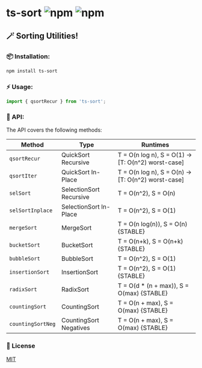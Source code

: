 # ts-sort ![npm](https://img.shields.io/npm/v/ts-sort) ![npm](https://img.shields.io/npm/dw/ts-sort)

## 🪄 Sorting Utilities!

### 📦 Installation:

```bash
npm install ts-sort
```

### ⚡️ Usage:

```ts
import { qsortRecur } from 'ts-sort';
```

### 💎 API:

The API covers the following methods:

| Method            | Type                    | Runtimes                                           |
| ----------------- | ----------------------- | -------------------------------------------------- |
| `qsortRecur`      | QuickSort Recursive     | T = O(n log n), S = O(1) -> [T: O(n^2) worst-case] |
| `qsortIter`       | QuickSort In-Place      | T = O(n log n), S = O(n) -> [T: O(n^2) worst-case] |
| `selSort`         | SelectionSort Recursive | T = O(n^2), S = O(n)                               |
| `selSortInplace`  | SelectionSort In-Place  | T = O(n^2), S = O(1)                               |
| `mergeSort`       | MergeSort               | T = O(n log(n)), S = O(n) {STABLE}                 |
| `bucketSort`      | BucketSort              | T = O(n+k), S = O(n+k) {STABLE}                    |
| `bubbleSort`      | BubbleSort              | T = O(n^2), S = O(1)                               |
| `insertionSort`   | InsertionSort           | T = O(n^2), S = O(1) {STABLE}                      |
| `radixSort`       | RadixSort               | T = O(d \* (n + max)), S = O(max) {STABLE}         |
| `countingSort`    | CountingSort            | T = O(n + max), S = O(max) {STABLE}                |
| `countingSortNeg` | CountingSort Negatives  | T = O(n + max), S = O(max) {STABLE}                |

### 🔑 License

[MIT](https://github.com/zero0rder/ts-sort/blob/master/LICENSE)
